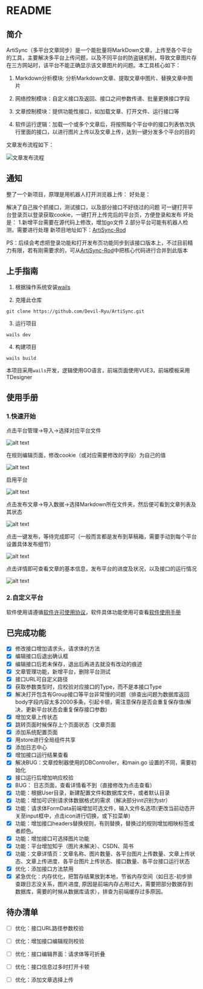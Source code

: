 # README

## 简介

ArtiSync（多平台文章同步）是一个能批量将MarkDown文章，上传至各个平台的工具，主要解决多平台上传问题，以及不同平台的防盗链机制，导致文章图片存在三方网站时，该平台不能正确显示该文章图片的问题。本工具核心如下：

1. Markdown分析模块: 分析Markdown文章、提取文章中图片、替换文章中图片
   
2. 网络控制模块：自定义接口及返回、接口之间参数传递、批量更换接口字段
   
3. 文章控制模块：提供功能性接口，如加载文章、打开文件、运行接口等
   
4. 软件运行逻辑：加载一个或多个文章后，将按照每个平台中的接口列表依次执行里面的接口，以进行图片上传以及文章上传，达到一键分发多个平台的目的

文章发布流程如下：

![文章发布流程](images/ArtiSync_Publish.jpg)

## 通知
整了一个新项目，原理是用机器人打开浏览器上传：
好处是：

解决了自己挨个抓接口，测试接口，以及部分接口不好绕过的问题
可一键打开平台登录页以登录获取cookie，一键打开上传完后的平台页，方便登录和发布
坏处是：
1.新增平台需要在源代码上修改，增加go文件
2.部分平台可能有机器人检测，需要进行处理
新项目地址如下：[ArtiSync-Rod](https://github.com/Devil-Ryu/ArtiSync-Rod)

PS：后续会考虑把登录功能和打开发布页功能同步到该接口版本上，不过目前精力有限，若有刚需要求的，可从[ArtiSync-Rod](https://github.com/Devil-Ryu/ArtiSync-Rod)中把核心代码进行合并到此版本

## 上手指南

1. 根据操作系统安装[wails](https://wails.io/zh-Hans/docs/gettingstarted/installation/)

2. 克隆此仓库

```shell
git clone https://github.com/Devil-Ryu/ArtiSync.git
```

3. 运行项目
   
```shell
wails dev
```
4. 构建项目
   
```shell
wails build
```

本项目采用`wails`开发，逻辑使用GO语言，前端页面使用VUE3，前端模板采用TDesigner

## 使用手册
### 1.快速开始
点击平台管理->导入->选择对应平台文件  

![alt text](images/readme/image.png)

在规则编辑页面，修改cookie（或对应需要修改的字段）为自己的值  

![alt text](images/readme/image-1.png)

启用平台  

![alt text](images/readme/image-2.png)

点击发布文章->导入数据->选择Markdown所在文件夹，然后便可看到文章列表及其状态

![alt text](images/readme/image-3.png)

点击一键发布，等待完成即可（一般而言都是发布到草稿箱，需要手动到每个平台设置具体发布细节）  

![alt text](images/readme/image-4.png)

点击详情即可查看文章的基本信息，发布平台的进度及状况，以及接口的运行情况  

![alt text](images/readme/image-5.png)

### 2.自定义平台

软件使用请遵循[软件许可使用协议](https://github.com/Devil-Ryu/ArtiSync/blob/master/AGREEMENT.md)，软件具体功能使用可查看[软件使用手册](https://github.com/Devil-Ryu/ArtiSync/blob/master/manual.md)

## 已完成功能
- [X] 修改接口增加请求头，请求体的方法
- [X] 编辑接口后退出确认框
- [X] 编辑接口后若未保存，退出后再进去就没有改动的痕迹
- [X] 文章管理功能，新增平台，删除平台测试
- [X] 接口URL可自定义路径
- [X] 获取参数类型时，应校验对应接口的Type，而不是本接口Type
- [X] 解决打开包含有Group接口等平台非常慢的问题（排查出问题为数据库返回body字段内容太多2000多条，引起卡顿，需注意保存是否会重复保存值(解决，更新平台状态会重复保存接口参数)
- [X] 增加文章上传状态
- [X] 跳转页面时候保存上个页面状态（文章页面
- [X] 添加系统配置页面
- [X] 用store进行全局组件共享
- [X] 添加日志中心
- [X] 增加接口运行结果查看
- [X] 解决BUG：文章控制器使用的DBController，和main.go 设置的不同，需要初始化
- [X] 接口运行后增加响应校验
- [X] BUG： 日志页面，查看详情看不到（直接修改为点击查看）
- [X] 功能：根据User目录，新建配置文件和数据库文件，或者默认目录
- [X] 功能：增加可识别请求体数据格式的需求（解决部分int识别为str）
- [X] 功能：请求体FormData前端增加可选文件，输入文件名选项(更改当前动态开关至input框中，点击icon进行切换，或下拉菜单)
- [X] 功能：增加接口headers替换规则，有则替换，替换过的规则增加相映标签或者颜色。
- [X] 功能：增加接口可选择图片功能
- [X] 功能：平台增加知乎（图片未解决）、CSDN、简书
- [X] 功能：文章详情页：文章名称、图片数量、各平台图片上传数量、文章上传状态、文章上传进度、各平台图片上传状态、接口数量、各平台接口运行状态
- [X] 优化：添加接口方法禁用
- [X] 紧急优化：内存优化，把暂存结果放到本地，节省内存空间（如日志-初步排查跟日志没关系，图片进度, 原因是前端内存占用过大，需要把部分数据存到数据库，需要的时候从数据库请求），排查为前端缓存过多原因。

## 待办清单
- [ ] 优化：接口URL路径参数校验
- [ ] 优化：增加接口编辑规则校验
- [ ] 优化：接口编辑界面：请求体等可折叠
- [ ] 优化：接口信息过多时打开卡顿
- [ ] 优化：添加文章选择上传

